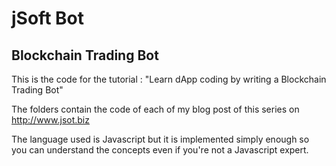 # jSoft Bot
## Blockchain Trading Bot

This is the code for the tutorial : "Learn dApp coding by writing a Blockchain Trading Bot"

The folders contain the code of each of my blog post of this series on http://www.jsot.biz

The language used is Javascript but it is implemented simply enough so you can understand the concepts even if you're not a Javascript expert.

